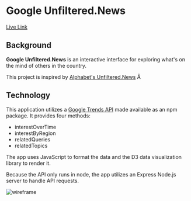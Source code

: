 # Google Unfiltered.News

[Live Link](http://google-trends-explorer.herokuapp.com/)

## Background

__Google Unfiltered.News__ is an interactive interface for exploring what's on the mind of others in the country.

This project is inspired by [Alphabet's Unfiltered.News](https://unfiltered.news)
Â
## Technology

This application utilizes a [Google Trends API](https://www.npmjs.com/package/google-trends-api) made available as an npm package. It provides four methods:

* interestOverTime
* interestByRegion
* relatedQueries
* relatedTopics

The app uses JavaScript to format the data and the D3 data visualization library to render it.

Because the API only runs in node, the app utilizes an Express Node.js server to handle API requests.

![wireframe](docs/unfiltered_search_gif.gif)
